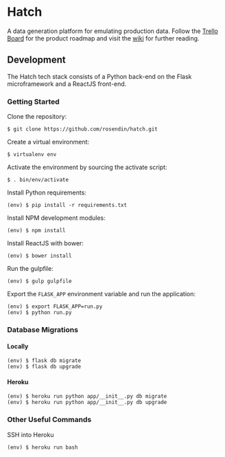 # Hatch

A data generation platform for emulating production data. Follow the [Trello Board](https://trello.com/b/8zS0QPeR/hatch) for the product roadmap and visit the [wiki](https://github.com/rosendin/hatch/wiki) for further reading.

## Development

The Hatch tech stack consists of a Python back-end on the Flask microframework and a ReactJS front-end.

### Getting Started

Clone the repository:
```
$ git clone https://github.com/rosendin/hatch.git
```

Create a virtual environment:
```
$ virtualenv env
```

Activate the environment by sourcing the activate script:
```
$ . bin/env/activate
```

Install Python requirements:
```
(env) $ pip install -r requirements.txt
```

Install NPM development modules:
```
(env) $ npm install
```

Install ReactJS with bower:
```
(env) $ bower install
```

Run the gulpfile:
```
(env) $ gulp gulpfile
```

Export the `FLASK_APP` environment variable and run the application:
```
(env) $ export FLASK_APP=run.py
(env) $ python run.py
```

### Database Migrations

#### Locally

```
(env) $ flask db migrate
(env) $ flask db upgrade
```

#### Heroku

```
(env) $ heroku run python app/__init__.py db migrate
(env) $ heroku run python app/__init__.py db upgrade
```

### Other Useful Commands

SSH into Heroku
```
(env) $ heroku run bash
```